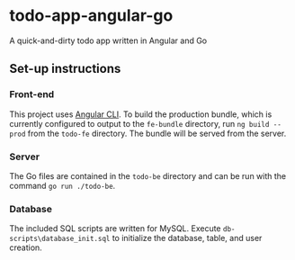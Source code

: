 # todo-app-angular-go
A quick-and-dirty todo app written in Angular and Go

## Set-up instructions

### Front-end

This project uses [Angular CLI](https://cli.angular.io/). To build the production bundle, which is currently configured to output to the `fe-bundle` directory, run `ng build --prod` from the `todo-fe` directory. The bundle will be served from the server.

### Server

The Go files are contained in the `todo-be` directory and can be run with the command `go run ./todo-be`. 

### Database

The included SQL scripts are written for MySQL. Execute `db-scripts\database_init.sql` to initialize the database, table, and user creation.
